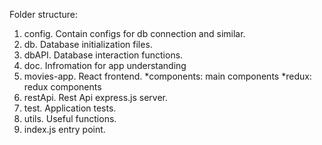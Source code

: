 Folder structure:

1. config. Contain configs for db connection and similar.
2. db. Database initialization files.
3. dbAPI. Database interaction functions.
4. doc. Infromation for app understanding
5. movies-app. React frontend.
   *components: main components
   *redux: redux components
6. restApi. Rest Api express.js server.
7. test. Application tests.
8. utils. Useful functions.
9. index.js entry point.
